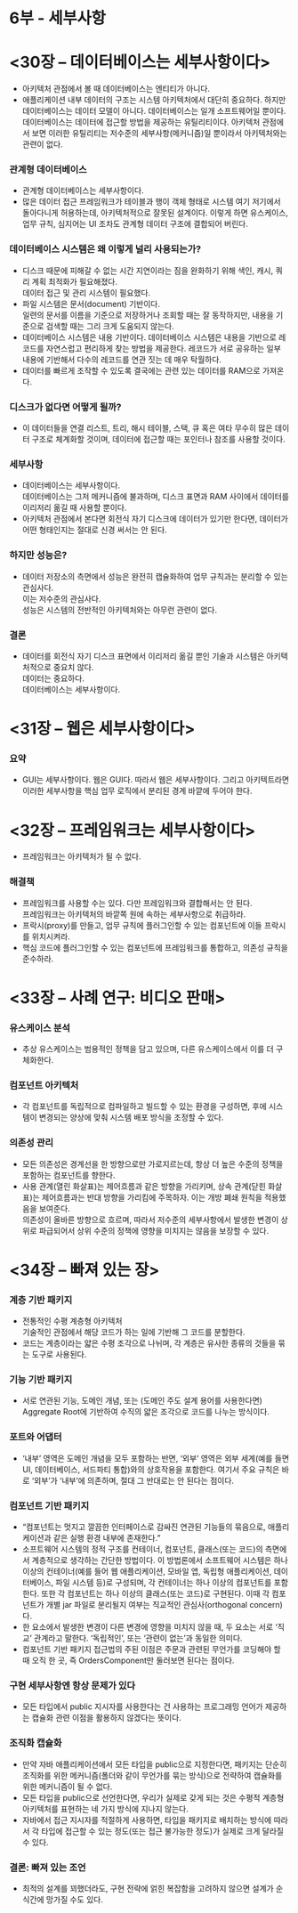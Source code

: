 # 6부 - 세부사항

# <30장 – 데이터베이스는 세부사항이다>

- 아키텍처 관점에서 볼 때 데이터베이스는 엔티티가 아니다.
- 애플리케이션 내부 데이터의 구조는 시스템 아키텍처에서 대단히 중요하다. 하지만 데이터베이스는 데이터 모델이 아니다. 데이터베이스는 일개 소프트웨어일 뿐이다. 데이터베이스는 데이터에 접근할 방법을 제공하는 유틸리티이다. 아키텍처 관점에서 보면 이러한 유틸리티는 저수준의 세부사항(메커니즘)일 뿐이라서 아키텍처와는 관련이 없다.

### 관계형 데이터베이스

- 관계형 데이터베이스는 세부사항이다.
- 많은 데이터 접근 프레임워크가 테이블과 행이 객체 형태로 시스템 여기 저기에서 돌아다니게 허용하는데, 아키텍처적으로 잘못된 설계이다. 이렇게 하면 유스케이스, 업무 규칙, 심지어는 UI 조차도 관계형 데이터 구조에 결합되어 버린다.

### 데이터베이스 시스템은 왜 이렇게 널리 사용되는가?

- 디스크 때문에 피해갈 수 없는 시간 지연이라는 짐을 완화하기 위해 색인, 캐시, 쿼리 계획 최적화가 필요해졌다.  
데이터 접근 및 관리 시스템이 필요했다.
- 파일 시스템은 문서(document) 기반이다.  
일련의 문서를 이름을 기준으로 저장하거나 조회할 때는 잘 동작하지만, 내용을 기준으로 검색할 때는 그리 크게 도움되지 않는다.
- 데이터베이스 시스템은 내용 기반이다. 데이터베이스 시스템은 내용을 기반으로 레코드를 자연스럽고 편리하게 찾는 방법을 제공한다. 레코드가 서로 공유하는 일부 내용에 기반해서 다수의 레코드를 연관 짓는 데 매우 탁월하다.
- 데이터를 빠르게 조작할 수 있도록 결국에는 관련 있는 데이터를 RAM으로 가져온다.

### 디스크가 없다면 어떻게 될까?

- 이 데이터들을 연결 리스트, 트리, 해시 테이블, 스택, 큐 혹은 여타 무수히 많은 데이터 구조로 체계화할 것이며, 데이터에 접근할 때는 포인터나 참조를 사용할 것이다.

### 세부사항

- 데이터베이스는 세부사항이다.  
데이터베이스는 그저 메커니즘에 불과하며, 디스크 표면과 RAM 사이에서 데이터를 이리저리 옮길 때 사용할 뿐이다.
- 아키텍처 관점에서 본다면 회전식 자기 디스크에 데이터가 있기만 한다면, 데이터가 어떤 형태인지는 절대로 신경 써서는 안 된다.

### 하지만 성능은?

- 데이터 저장소의 측면에서 성능은 완전히 캡슐화하여 업무 규칙과는 분리할 수 있는 관심사다.  
이는 저수준의 관심사다.  
성능은 시스템의 전반적인 아키텍처와는 아무런 관련이 없다.

### 결론

- 데이터를 회전식 자기 디스크 표면에서 이리저리 옮길 뿐인 기술과 시스템은 아키텍처적으로 중요치 않다.  
데이터는 중요하다.  
데이터베이스는 세부사항이다.

# <31장 – 웹은 세부사항이다>

### 요약

- GUI는 세부사항이다. 웹은 GUI다. 따라서 웹은 세부사항이다. 그리고 아키텍트라면 이러한 세부사항을 핵심 업무 로직에서 분리된 경계 바깥에 두어야 한다.

# <32장 – 프레임워크는 세부사항이다>

- 프레임워크는 아키텍처가 될 수 없다.

### 해결책

- 프레임워크를 사용할 수는 있다. 다만 프레임워크와 결합해서는 안 된다.  
프레임워크는 아키텍처의 바깥쪽 원에 속하는 세부사항으로 취급하라.
- 프락시(proxy)를 만들고, 업무 규칙에 플러그인할 수 있는 컴포넌트에 이들 프락시를 위치시켜라.
- 핵심 코드에 플러그인할 수 있는 컴포넌트에 프레임워크를 통합하고, 의존성 규칙을 준수하라.

# <33장 – 사례 연구: 비디오 판매>

### 유스케이스 분석

- 추상 유스케이스는 범용적인 정책을 담고 있으며, 다른 유스케이스에서 이를 더 구체화한다.

### 컴포넌트 아키텍처

- 각 컴포넌트를 독립적으로 컴파일하고 빌드할 수 있는 환경을 구성하면, 후에 시스템이 변경되는 양상에 맞춰 시스템 배포 방식을 조정할 수 있다.

### 의존성 관리

- 모든 의존성은 경계선을 한 방향으로만 가로지르는데, 항상 더 높은 수준의 정책을 포함하는 컴포넌트를 향한다.
- 사용 관계(열린 화살표)는 제어흐름과 같은 방향을 가리키며, 상속 관계(닫힌 화살표)는 제어흐름과는 반대 방향을 가리킴에 주목하자. 이는 개방 폐쇄 원칙을 적용했음을 보여준다.  
의존성이 올바른 방향으로 흐르며, 따라서 저수준의 세부사항에서 발생한 변경이 상위로 파급되어서 상위 수준의 정책에 영향을 미치지는 않음을 보장할 수 있다.

# <34장 – 빠져 있는 장>

### 계층 기반 패키지

- 전통적인 수평 계층형 아키텍처  
기술적인 관점에서 해당 코드가 하는 일에 기반해 그 코드를 분할한다.
- 코드는 계층이라는 얇은 수평 조각으로 나뉘며, 각 계층은 유사한 종류의 것들을 묶는 도구로 사용된다.

### 기능 기반 패키지

- 서로 연관된 기능, 도메인 개념, 또는 (도메인 주도 설계 용어를 사용한다면) Aggregate Root에 기반하여 수직의 얇은 조각으로 코드를 나누는 방식이다.

### 포트와 어댑터

- ‘내부’ 영역은 도메인 개념을 모두 포함하는 반면, ‘외부’ 영역은 외부 세계(예를 들면 UI, 데이터베이스, 서드파티 통합)와의 상호작용을 포함한다. 여기서 주요 규칙은 바로 ‘외부’가 ‘내부’에 의존하며, 절대 그 반대로는 안 된다는 점이다.

### 컴포넌트 기반 패키지

- “컴포넌트는 멋지고 깔끔한 인터페이스로 감싸진 연관된 기능들의 묶음으로, 애플리케이션과 같은 실행 환경 내부에 존재한다.”
- 소프트웨어 시스템의 정적 구조를 컨테이너, 컴포넌트, 클래스(또는 코드)의 측면에서 계층적으로 생각하는 간단한 방법이다. 이 방법론에서 소프트웨어 시스템은 하나 이상의 컨테이너(예를 들어 웹 애플리케이션, 모바일 앱, 독립형 애플리케이션, 데이터베이스, 파일 시스템 등)로 구성되며, 각 컨테이너는 하나 이상의 컴포넌트를 포함한다. 또한 각 컴포넌트는 하나 이상의 클래스(또는 코드)로 구현된다. 이때 각 컴포넌트가 개별 jar 파일로 분리될지 여부는 직교적인 관심사(orthogonal concern)다.
- 한 요소에서 발생한 변경이 다른 변경에 영향을 미치지 않을 때, 두 요소는 서로 ‘직교’ 관계라고 말한다. ‘독립적인’, 또는 ‘관련이 없는’과 동일한 의미다.
- 컴포넌트 기반 패키지 접근법의 주된 이점은 주문과 관련된 무언가를 코딩해야 할 때 오직 한 곳, 즉 OrdersComponent만 둘러보면 된다는 점이다.

### 구현 세부사항엔 항상 문제가 있다

- 모든 타입에서 public 지시자를 사용한다는 건 사용하는 프로그래밍 언어가 제공하는 캡슐화 관련 이점을 활용하지 않겠다는 뜻이다.

### 조직화 캡슐화

- 만약 자바 애플리케이션에서 모든 타입을 public으로 지정한다면, 패키지는 단순히 조직화를 위한 메커니즘(폴더와 같이 무언가를 묶는 방식)으로 전략하여 캡슐화를 위한 메커니즘이 될 수 없다.
- 모든 타입을 public으로 선언한다면, 우리가 실제로 갖게 되는 것은 수평적 계층형 아키텍처를 표현하는 네 가지 방식에 지나지 않는다.
- 자바에서 접근 지시자를 적절하게 사용하면, 타입을 패키지로 배치하는 방식에 따라서 각 타입에 접근할 수 있는 정도(또는 접근 불가능한 정도)가 실제로 크게 달라질 수 있다.

### 결론: 빠져 있는 조언

- 최적의 설계를 꾀했더라도, 구현 전략에 얽힌 복잡함을 고려하지 않으면 설계가 순식간에 망가질 수도 있다.
